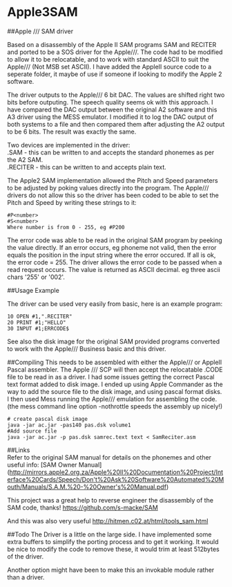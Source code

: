 # Apple3SAM
##Apple /// SAM driver

Based on a disassembly of the Apple II SAM programs SAM and RECITER and ported to be a SOS driver for the Apple///. The code had to be modified to allow it to be relocatable, and to work with standard ASCII to suit the Apple/// (Not MSB set ASCII). I have added the AppleII source code to a seperate folder, it maybe of use if someone if looking to modify the Apple 2 software.

The driver outputs to the Apple/// 6 bit DAC. The values are shifted right two bits before outputing. The speech quality seems ok with this approach. I have compared the DAC output between the original A2 software and this A3 driver using the MESS emulator. I modified it to log the DAC output of both systems to a file and then compared them after adjusting the A2 output to be 6 bits. The result was exactly the same.

Two devices are implemented in the driver:  
   .SAM - this can be written to and accepts the standard phonemes as per the A2 SAM.  
   .RECITER - this can be written to and accepts plain text.  
   
The Apple2 SAM implementation allowed the Pitch and Speed parameters to be adjusted by poking values directly into the program. The Apple/// drivers do not allow this so the driver has been coded to be able to set the Pitch and Speed by writing these strings to it:
   ```
   #P<number>
   #S<number>
   Where number is from 0 - 255, eg #P200
   ```
   
   
The error code was able to be read in the original SAM program by peeking the value directly. If an error occurs, eg phoneme not valid, then the error equals the position in the input string where the error occured. If all is ok, the error code = 255. The driver allows the error code to be passed when a read request occurs. The value is returned as ASCII decimal. eg three ascii chars '255' or '002'.
   
##Usage Example

The driver can be used very easily from basic, here is an example program:

   ```
   10 OPEN #1,".RECITER"
   20 PRINT #1;"HELLO"
   30 INPUT #1;ERRCODE$
   ```
See also the disk image for the original SAM provided programs converted to work with the Apple/// Business basic and this driver.

##Compiling
This needs to be assembled with either the Apple/// or AppleII Pascal assembler. The Apple /// SCP will then accept the relocatable .CODE file to be read in as a driver. 
I had some issues getting the correct Pascal text format added to disk image. I ended up using Apple Commander as the way to add the source file to the disk image, and using pascal format disks. I then used Mess running the Apple/// emulation for assembling the code. (the mess command line option -nothrottle speeds the assembly up nicely!)

   ```
   # create pascal disk image
   java -jar ac.jar -pas140 pas.dsk volume1
   #Add source file
   java -jar ac.jar -p pas.dsk samrec.text text < SamReciter.asm
   ```


##Links   
Refer to the original SAM manual for details on the phonemes and other useful info:
[SAM Owner Manual] (http://mirrors.apple2.org.za/Apple%20II%20Documentation%20Project/Interface%20Cards/Speech/Don't%20Ask%20Software%20Automated%20Mouth/Manuals/S.A.M.%20-%20Owner's%20Manual.pdf)

This project was a great help to reverse engineer the disassembly of the SAM code, thanks!
https://github.com/s-macke/SAM

And this was also very useful
http://hitmen.c02.at/html/tools_sam.html

##Todo
The Driver is a little on the large side. I have implemented some extra buffers to simplify the porting process and to get it working. It would be nice to modify the code to remove these, it would trim at least 512bytes of the driver.

Another option might have been to make this an invokable module rather than a driver. 

